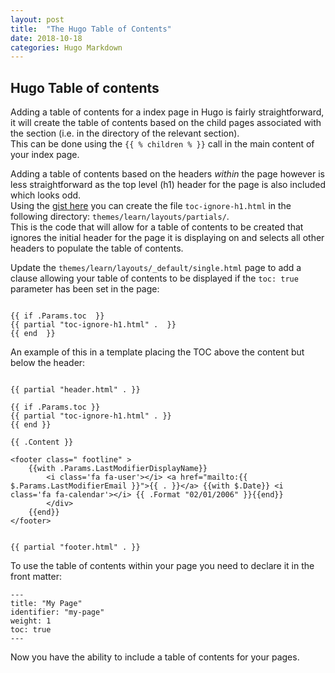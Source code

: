 ```yaml
---
layout: post
title:  "The Hugo Table of Contents"
date: 2018-10-18
categories: Hugo Markdown
---
```


## Hugo Table of contents
Adding a table of contents for a index page in Hugo is fairly straightforward, it will create the table of contents based on the child pages associated with the section (i.e. in the directory of the relevant section).  
This can be done using the <code>&#123;&#123; &#37; children &#37; &#125;&#125;</code> call in the main content of your index page. 

Adding a table of contents based on the headers _within_ the page however is less straightforward as the top level (h1) header for the page is also included which looks odd.  
Using the [gist here](https://gist.github.com/skyzyx/a796d66f6a124f057f3374eff0b3f99a) you can create the file `toc-ignore-h1.html` in the following directory: `themes/learn/layouts/partials/`.  
This is the code that will allow for a table of contents to be created that ignores the initial header for the page it is displaying on and selects all other headers to populate the table of contents.  

Update the `themes/learn/layouts/_default/single.html` page to add a clause allowing your table of contents to be displayed if the `toc: true` parameter has been set in the page:  

<pre><code>
&#123;&#123; if .Params.toc  &#125;&#125;
&#123;&#123; partial "toc-ignore-h1.html" .  &#125;&#125;  
&#123;&#123; end  &#125;&#125;
</code></pre>

An example of this in a template placing the TOC above the content but below the header:
<pre><code>  
&#123;&#123; partial "header.html" . &#125;&#125;

&#123;&#123; if .Params.toc &#125;&#125;
&#123;&#123; partial "toc-ignore-h1.html" . &#125;&#125;
&#123;&#123; end &#125;&#125;

&#123;&#123; .Content &#125;&#125;

&lt;footer class=" footline" &gt;
	&#123;&#123;with .Params.LastModifierDisplayName&#125;&#125;
	    &lt;i class='fa fa-user'&gt;&lt;/i&gt; &lt;a href="mailto:&#123;&#123; $.Params.LastModifierEmail &#125;&#125;"&gt;&#123;&#123; . &#125;&#125;&lt;/a&gt; &#123;&#123;with $.Date&#125;&#125; &lt;i class='fa fa-calendar'&gt;&lt;/i&gt; &#123;&#123; .Format "02/01/2006" &#125;&#125;&#123;&#123;end&#125;&#125;
	    &lt;/div&gt;
	&#123;&#123;end&#125;&#125;
&lt;/footer&gt;


&#123;&#123; partial "footer.html" . &#125;&#125;
</code></pre>

To use the table of contents within your page you need to declare it in the front matter:
```
---
title: "My Page"
identifier: "my-page"
weight: 1
toc: true
---
```  

Now you have the ability to include a table of contents for your pages.